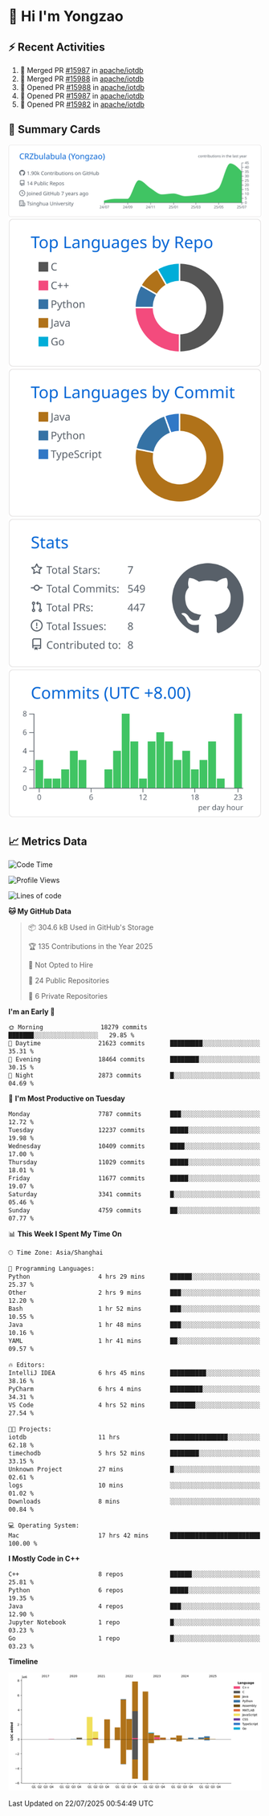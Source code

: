 # 👋 Hi I'm Yongzao

## ⚡ Recent Activities
<!--START_SECTION:activity-->
1. 🎉 Merged PR [#15987](https://github.com/apache/iotdb/pull/15987) in [apache/iotdb](https://github.com/apache/iotdb)
2. 🎉 Merged PR [#15988](https://github.com/apache/iotdb/pull/15988) in [apache/iotdb](https://github.com/apache/iotdb)
3. 💪 Opened PR [#15988](https://github.com/apache/iotdb/pull/15988) in [apache/iotdb](https://github.com/apache/iotdb)
4. 💪 Opened PR [#15987](https://github.com/apache/iotdb/pull/15987) in [apache/iotdb](https://github.com/apache/iotdb)
5. 💪 Opened PR [#15982](https://github.com/apache/iotdb/pull/15982) in [apache/iotdb](https://github.com/apache/iotdb)
<!--END_SECTION:activity-->

## 🎑 Summary Cards

[![](https://raw.githubusercontent.com/CRZbulabula/CRZbulabula/main/profile-summary-card-output/github/0-profile-details.svg)](https://github.com/vn7n24fzkq/github-profile-summary-cards)
[![](https://raw.githubusercontent.com/CRZbulabula/CRZbulabula/main/profile-summary-card-output/github/1-repos-per-language.svg)](https://github.com/vn7n24fzkq/github-profile-summary-cards) [![](https://raw.githubusercontent.com/CRZbulabula/CRZbulabula/main/profile-summary-card-output/github/2-most-commit-language.svg)](https://github.com/vn7n24fzkq/github-profile-summary-cards)
[![](https://raw.githubusercontent.com/CRZbulabula/CRZbulabula/main/profile-summary-card-output/github/3-stats.svg)](https://github.com/vn7n24fzkq/github-profile-summary-cards) [![](https://raw.githubusercontent.com/CRZbulabula/CRZbulabula/main/profile-summary-card-output/github/4-productive-time.svg)](https://github.com/vn7n24fzkq/github-profile-summary-cards)

## 📈 Metrics Data

<!--START_SECTION:waka-->
![Code Time](http://img.shields.io/badge/Code%20Time-1%2C079%20hrs%2031%20mins-blue)

![Profile Views](http://img.shields.io/badge/Profile%20Views-1-blue)

![Lines of code](https://img.shields.io/badge/From%20Hello%20World%20I%27ve%20Written-34.1%20million%20lines%20of%20code-blue)

**🐱 My GitHub Data** 

> 📦 304.6 kB Used in GitHub's Storage 
 > 
> 🏆 135 Contributions in the Year 2025
 > 
> 🚫 Not Opted to Hire
 > 
> 📜 24 Public Repositories 
 > 
> 🔑 6 Private Repositories 
 > 
**I'm an Early 🐤** 

```text
🌞 Morning                18279 commits       ███████░░░░░░░░░░░░░░░░░░   29.85 % 
🌆 Daytime                21623 commits       █████████░░░░░░░░░░░░░░░░   35.31 % 
🌃 Evening                18464 commits       ████████░░░░░░░░░░░░░░░░░   30.15 % 
🌙 Night                  2873 commits        █░░░░░░░░░░░░░░░░░░░░░░░░   04.69 % 
```
📅 **I'm Most Productive on Tuesday** 

```text
Monday                   7787 commits        ███░░░░░░░░░░░░░░░░░░░░░░   12.72 % 
Tuesday                  12237 commits       █████░░░░░░░░░░░░░░░░░░░░   19.98 % 
Wednesday                10409 commits       ████░░░░░░░░░░░░░░░░░░░░░   17.00 % 
Thursday                 11029 commits       █████░░░░░░░░░░░░░░░░░░░░   18.01 % 
Friday                   11677 commits       █████░░░░░░░░░░░░░░░░░░░░   19.07 % 
Saturday                 3341 commits        █░░░░░░░░░░░░░░░░░░░░░░░░   05.46 % 
Sunday                   4759 commits        ██░░░░░░░░░░░░░░░░░░░░░░░   07.77 % 
```


📊 **This Week I Spent My Time On** 

```text
🕑︎ Time Zone: Asia/Shanghai

💬 Programming Languages: 
Python                   4 hrs 29 mins       ██████░░░░░░░░░░░░░░░░░░░   25.37 % 
Other                    2 hrs 9 mins        ███░░░░░░░░░░░░░░░░░░░░░░   12.20 % 
Bash                     1 hr 52 mins        ███░░░░░░░░░░░░░░░░░░░░░░   10.55 % 
Java                     1 hr 48 mins        ███░░░░░░░░░░░░░░░░░░░░░░   10.16 % 
YAML                     1 hr 41 mins        ██░░░░░░░░░░░░░░░░░░░░░░░   09.57 % 

🔥 Editors: 
IntelliJ IDEA            6 hrs 45 mins       ██████████░░░░░░░░░░░░░░░   38.16 % 
PyCharm                  6 hrs 4 mins        █████████░░░░░░░░░░░░░░░░   34.31 % 
VS Code                  4 hrs 52 mins       ███████░░░░░░░░░░░░░░░░░░   27.54 % 

🐱‍💻 Projects: 
iotdb                    11 hrs              ████████████████░░░░░░░░░   62.18 % 
timechodb                5 hrs 52 mins       ████████░░░░░░░░░░░░░░░░░   33.15 % 
Unknown Project          27 mins             █░░░░░░░░░░░░░░░░░░░░░░░░   02.61 % 
logs                     10 mins             ░░░░░░░░░░░░░░░░░░░░░░░░░   01.02 % 
Downloads                8 mins              ░░░░░░░░░░░░░░░░░░░░░░░░░   00.84 % 

💻 Operating System: 
Mac                      17 hrs 42 mins      █████████████████████████   100.00 % 
```

**I Mostly Code in C++** 

```text
C++                      8 repos             ██████░░░░░░░░░░░░░░░░░░░   25.81 % 
Python                   6 repos             █████░░░░░░░░░░░░░░░░░░░░   19.35 % 
Java                     4 repos             ███░░░░░░░░░░░░░░░░░░░░░░   12.90 % 
Jupyter Notebook         1 repo              █░░░░░░░░░░░░░░░░░░░░░░░░   03.23 % 
Go                       1 repo              █░░░░░░░░░░░░░░░░░░░░░░░░   03.23 % 
```



**Timeline**

![Lines of Code chart](https://raw.githubusercontent.com/CRZbulabula/CRZbulabula/main/assets/bar_graph.png)


 Last Updated on 22/07/2025 00:54:49 UTC
<!--END_SECTION:waka-->

